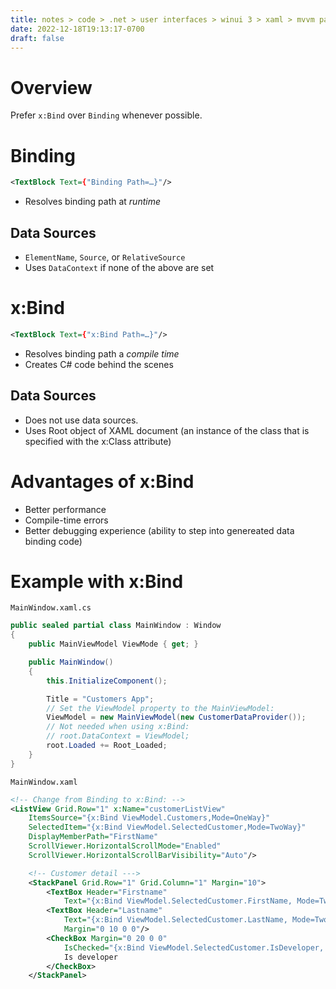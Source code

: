 ```yaml
---
title: notes > code > .net > user interfaces > winui 3 > xaml > mvvm pattern > x bind vs binding
date: 2022-12-18T19:13:17-0700
draft: false
---
```

# Overview
Prefer `x:Bind` over `Binding` whenever possible.

# Binding
```xml
<TextBlock Text={"Binding Path=…}"/>
```
- Resolves binding path at *runtime*

## Data Sources
- `ElementName`, `Source`, or `RelativeSource`
- Uses `DataContext` if none of the above are set

# x:Bind
```xml
<TextBlock Text={"x:Bind Path=…}"/>
```
- Resolves binding path a *compile time*
- Creates C# code behind the scenes

## Data Sources
- Does not use data sources.
- Uses Root object of XAML document (an instance of the class that is specified with the x:Class attribute)

# Advantages of x:Bind
- Better performance
- Compile-time errors
- Better debugging experience (ability to step into genereated data binding code)

# Example with x:Bind
`MainWindow.xaml.cs`
```cs
public sealed partial class MainWindow : Window
{
    public MainViewModel ViewMode { get; }

    public MainWindow()
    {
        this.InitializeComponent();

        Title = "Customers App";
        // Set the ViewModel property to the MainViewModel:
        ViewModel = new MainViewModel(new CustomerDataProvider());
        // Not needed when using x:Bind:
        // root.DataContext = ViewModel;
        root.Loaded += Root_Loaded;
    }
}
```

`MainWindow.xaml`
```xml
<!-- Change from Binding to x:Bind: -->
<ListView Grid.Row="1" x:Name="customerListView"
    ItemsSource="{x:Bind ViewModel.Customers,Mode=OneWay}"
    SelectedItem="{x:Bind ViewModel.SelectedCustomer,Mode=TwoWay}"
    DisplayMemberPath="FirstName"
    ScrollViewer.HorizontalScrollMode="Enabled"
    ScrollViewer.HorizontalScrollBarVisibility="Auto"/>

    <!-- Customer detail --->
    <StackPanel Grid.Row="1" Grid.Column="1" Margin="10">
        <TextBox Header="Firstname" 
            Text="{x:Bind ViewModel.SelectedCustomer.FirstName, Mode=TwoWay UpdateSourceTrigger=PropertyChanged}"/>
        <TextBox Header="Lastname"
            Text="{x:Bind ViewModel.SelectedCustomer.LastName, Mode=TwoWay, UpdateSourceTrigger=PropertyChanged}",
            Margin="0 10 0 0"/>
        <CheckBox Margin="0 20 0 0"
            IsChecked="{x:Bind ViewModel.SelectedCustomer.IsDeveloper, Mode=TwoWay, UpdateSourceTrigger=PropertyChanged}">
            Is developer
        </CheckBox>
    </StackPanel>
```